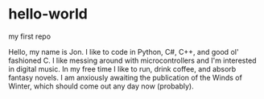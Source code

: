 # hello-world
my first repo

Hello, my name is Jon.  I like to code in Python, C#, C++, and good ol' fashioned C.
I like messing around with microcontrollers and I'm interested in digital music.
In my free time I like to run, drink coffee, and absorb fantasy novels.  I am anxiously
awaiting the publication of the Winds of Winter, which should come out any day now (probably).
